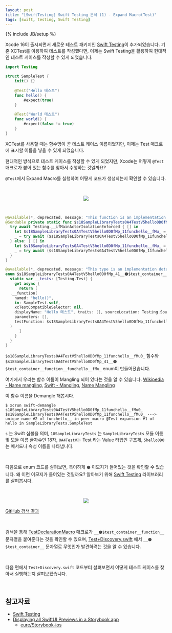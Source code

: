 ```yaml
---
layout: post
title: "[SwiftTesting] Swift Testing 분석 (1) - Expand Macro(Test)"
tags: [swift, testing, Swift Testing]
---
```

{% include JB/setup %}

Xcode 16이 출시되면서 새로운 테스트 패키지인 [Swift Testing](https://github.com/swiftlang/swift-testing)이 추가되었습니다. 기존 XCTest를 이용하여 테스트를 작성했다면, 이제는 Swift Testing을 활용하여 현대적인 테스트 케이스를 작성할 수 있게 되었습니다.

```swift
import Testing

struct SampleTest {
    init() {}
    
    @Test("Hello 테스트")
    func hello() {
        #expect(true)
    }
    
    @Test("World 테스트")
    func world() {
        #expect(false != true)
    }
}
```

XCTest를 사용할 때는 함수명이 곧 테스트 케이스 이름이었지만, 이제는 Test 매크로에 표시할 이름을 넣을 수 있게 되었습니다.

현대적인 방식으로 테스트 케이스를 작성할 수 있게 되었지만, Xcode는 어떻게 `@Test` 매크로가 붙어 있는 함수를 찾아서 수행하는 것일까요?

`@Test`에서 Expand Macro를 실행하여 어떻게 코드가 생성되는지 확인할 수 있습니다.

<br/>
<p style="text-align:center;">
<img src="{{ site.prod_url }}/image/2024/12/01.png"/>
</p><br/>

```swift
@available(*, deprecated, message: "This function is an implementation detail of the testing library. Do not use it directly.")
@Sendable private static func $s18SampleLibraryTests0A4TestV5hello0D0fMp_11funchello__fMu0_() async throws -> Void {
  try await Testing.__ifMainActorIsolationEnforced { [] in
    let $s18SampleLibraryTests0A4TestV5hello0D0fMp_11funchello__fMu_ = try await (SampleTest(), Testing.__requiringTry, Testing.__requiringAwait).0
    _ = try await ($s18SampleLibraryTests0A4TestV5hello0D0fMp_11funchello__fMu_.hello(), Testing.__requiringTry, Testing.__requiringAwait).0
  } else: { [] in
    let $s18SampleLibraryTests0A4TestV5hello0D0fMp_11funchello__fMu_ = try await (SampleTest(), Testing.__requiringTry, Testing.__requiringAwait).0
    _ = try await ($s18SampleLibraryTests0A4TestV5hello0D0fMp_11funchello__fMu_.hello(), Testing.__requiringTry, Testing.__requiringAwait).0
  }
}

@available(*, deprecated, message: "This type is an implementation detail of the testing library. Do not use it directly.")
enum $s18SampleLibraryTests0A4TestV5hello0D0fMp_41__🟠$test_container__function__funchello__fMu_: Testing.__TestContainer {
  static var __tests: [Testing.Test] {
    get async {
      return [
  .__function(
    named: "hello()",
    in: SampleTest.self,
    xcTestCompatibleSelector: nil,
    displayName: "Hello 테스트", traits: [], sourceLocation: Testing.SourceLocation(fileID: "SampleLibraryTests/SampleLibraryTests.swift", filePath: "/Users/minsone/tmp/20241216/SampleLibrary/Tests/SampleLibraryTests/SampleLibraryTests.swift", line: 9, column: 6),
    parameters: [],
    testFunction: $s18SampleLibraryTests0A4TestV5hello0D0fMp_11funchello__fMu0_
  )
      ]
    }
  }
}
```

`$s18SampleLibraryTests0A4TestV5hello0D0fMp_11funchello__fMu0_` 함수와 `$s18SampleLibraryTests0A4TestV5hello0D0fMp_41__🟠$test_container__function__funchello__fMu_` enum이 만들어졌습니다.<br/>

여기에서 우리는 함수 이름이 Mangling 되어 있다는 것을 알 수 있습니다. [Wikipedia - Name mangling](https://en.wikipedia.org/wiki/Name_mangling#Swift), [Swift - Mangling](https://github.com/swiftlang/swift/blob/main/docs/ABI/Mangling.rst), [Name Mangling](https://minsone.github.io/programming/swift-name-mangling)

이 함수 이름을 Demangle 해봅시다.

```shell
$ xcrun swift-demangle s18SampleLibraryTests0A4TestV5hello0D0fMp_11funchello__fMu0_
$s18SampleLibraryTests0A4TestV5hello0D0fMp_11funchello__fMu0_ ---> unique name #2 of funchello__ in peer macro @Test expansion #1 of hello in SampleLibraryTests.SampleTest
```

`s` 는 Swift 심볼을 의미, `18SampleLibraryTests` 는 `SampleLibraryTests` 모듈 이름 및 모듈 이름 글자수인 18자, `0A4TestV`는 Test 라는 Value 타입인 구조체, `5hello0D0`는 메서드나 속성 이름을 나타냅니다.  

<br/>

다음으로 enum 코드를 살펴보면, 특이하게 `🟠` 이모지가 들어있는 것을 확인할 수 있습니다. 왜 이런 이모지가 들어있는 것일까요? 알아보기 위해 [Swift Testing](https://github.com/swiftlang/swift-testing) 라이브러리를 살펴봅시다.

<br/>
<p style="text-align:center;">
<img src="{{ site.prod_url }}/image/2024/12/02.png"/>
</p>

[GitHub 검색 결과](https://github.com/search?q=repo%3Aswiftlang%2Fswift-testing%20%F0%9F%9F%A0&type=code)

<br/>

검색을 통해 [TestDeclarationMacro](https://github.com/swiftlang/swift-testing/blob/e2ec0411e5f7407fc2d325c9feea8f0ac10a60e2/Sources/TestingMacros/TestDeclarationMacro.swift#L467) 매크로가 `__🟠$test_container__function__` 문자열을 붙여준다는 것을 확인할 수 있으며, [Test+Discovery.swift](https://github.com/swiftlang/swift-testing/blob/e2ec0411e5f7407fc2d325c9feea8f0ac10a60e2/Sources/Testing/Test%2BDiscovery.swift#L26) 에서 `__🟠$test_container__` 문자열로 무엇인가 발견하려는 것을 알 수 있습니다.

<br/>

다음 편에서 `Test+Discovery.swift` 코드부터 살펴보면서 어떻게 테스트 케이스를 찾아서 실행하는지 살펴보겠습니다.

<br/>

## 참고자료

* [Swift Testing](https://github.com/swiftlang/swift-testing)
* [Displaying all SwiftUI Previews in a Storybook app](https://medium.com/eureka-engineering/displaying-all-swiftui-previews-in-a-storybook-app-1dd8e925d777)
  * [eure/Storybook-ios](https://github.com/eure/Storybook-ios)